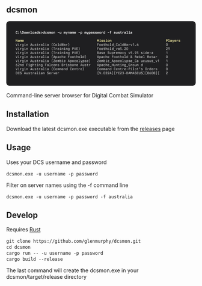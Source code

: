 ## dcsmon
![screenshot](./screenshot.png)

Command-line server browser for Digital Combat Simulator

## Installation

Download the latest dcsmon.exe executable from the [releases](https://github.com/glenmurphy/dcsmon/releases) page

## Usage
Uses your DCS username and password

    dcsmon.exe -u username -p password

Filter on server names using the -f command line

    dcsmon.exe -u username -p password -f australia

## Develop

Requires [Rust](https://www.rust-lang.org/tools/install)

    git clone https://github.com/glenmurphy/dcsmon.git
    cd dcsmon
    cargo run -- -u username -p password
    cargo build --release

The last command will create the dcsmon.exe in your dcsmon/target/release directory
